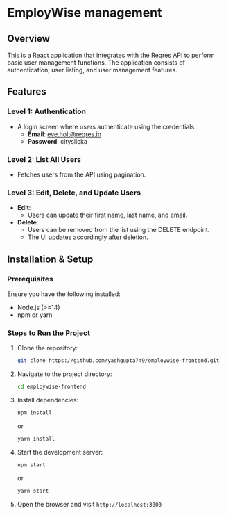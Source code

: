 # EmployWise management

## Overview

This is a React application that integrates with the Reqres API to perform basic user management functions. The application consists of authentication, user listing, and user management features.

## Features

### Level 1: Authentication

- A login screen where users authenticate using the credentials:
  - **Email**: eve.holt@reqres.in
  - **Password**: cityslicka

### Level 2: List All Users

- Fetches users from the API using pagination.

### Level 3: Edit, Delete, and Update Users

- **Edit**:
  - Users can update their first name, last name, and email.
- **Delete**:
  - Users can be removed from the list using the DELETE endpoint.
  - The UI updates accordingly after deletion.

## Installation & Setup

### Prerequisites

Ensure you have the following installed:

- Node.js (>=14)
- npm or yarn

### Steps to Run the Project

1. Clone the repository:
    ```bash
    git clone https://github.com/yashgupta749/employwise-frontend.git
    ```
2. Navigate to the project directory:
    ```bash
    cd employwise-frontend
    ```
3. Install dependencies:
    ```bash
    npm install
    ```
    or
    ```bash
    yarn install
    ```
4. Start the development server:
    ```bash
    npm start
    ```
    or
    ```bash
    yarn start
    ```
5. Open the browser and visit `http://localhost:3000`